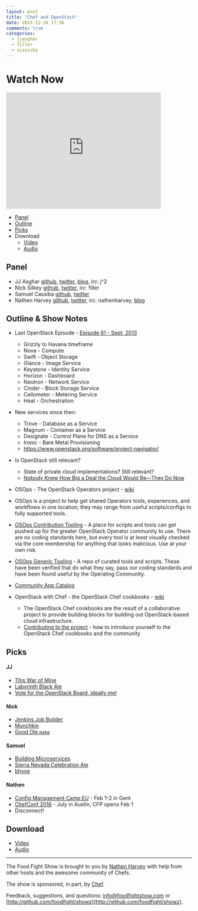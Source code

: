 ```yaml
---
layout: post
title: "Chef and OpenStack"
date: 2015-12-28 17:36
comments: true
categories:
  - jjasghar
  - filler
  - scassiba
---
```


# Watch Now

<iframe width="420" height="315" src="http://www.youtube.com/embed/UOxsre69cPo" frameborder="0" allowfullscreen></iframe>

* [Panel](http://foodfightshow.org/2015/12/chef-and-openstack.html#panel)
* [Outline](http://foodfightshow.org/2015/12/chef-and-openstack.html#outline)
* [Picks](http://foodfightshow.org/2015/12/chef-and-openstack.html#picks)
* Download
  * [Video](http://youtu.be/UOxsre69cPo)
  * [Audio](http://traffic.libsyn.com/foodfight/foodfight-96-chef-and-openstack.mp3)

Panel<a name="panel"></a>
-----

* JJ Asghar [github](https://github.com/jjasghar), [twitter](http://twitter.com/jjasghar), [blog](http://jjasghar.github.io), irc: j^2
* Nick Silkey [github](https://github.com/filler/), [twitter](https://twitter.com/filler/), irc: filler
* Samuel Cassiba [github](https://github.com/scassiba), [twitter](https://twitter.com/scassiba)
* Nathen Harvey [github](http://github.com/nathenharvey), [twitter](http://twitter.com/nathenharvey), irc: nathenharvey, [blog](http://nathenharvey.com)

<!-- more -->

Outline & Show Notes<a name="outline"></a>
-------
* Last OpenStack Episode - [Episode 61 - Sept, 2013](http://foodfightshow.org/2013/09/openstack.html)
  * Grizzly to Havana timeframe
  * Nova - Compute
  * Swift - Object Storage
  * Glance - Image Service
  * Keystone - Identity Service
  * Horizon - Dashboard
  * Neutron - Network Service
  * Cinder - Block Storage Service
  * Ceilometer - Metering Service
  * Heat - Orchestration
* New services since then:
  * Trove - Database as a Service
  * Magnum - Container as a Service
  * Designate - Control Plane for DNS as a Service
  * Ironic - Bare Metal Provisioning
  * https://www.openstack.org/software/project-navigator/


* Is OpenStack still relevant?
  * State of private cloud implementations?  Still relevant?
  * [Nobody Knew How Big a Deal the Cloud Would Be—They Do Now](http://www.wired.com/2015/12/2015-was-the-year-the-cloud-defeated-techs-walking-dead)


* OSOps - The OpenStack Operators project - [wiki](https://wiki.openstack.org/wiki/Osops)
* OSOps is a project to help get shared Operators tools, experiences, and workflows in one location; they may range from useful scripts/configs to fully supported tools.
* [OSOps Contribution Tooling](https://github.com/openstack/osops-tools-contrib) - A place for scripts and tools can get pushed up for the greater OpenStack Operator community to use. There are no coding standards here, but every tool is at least visually checked via the core membership for anything that looks malicious. Use at your own risk.
* [OSOps Generic Tooling](https://github.com/openstack/osops-tools-generic) - A repo of curated tools and scripts. These have been verified that do what they say, pass our coding standards and have been found useful by the Operating Community.

* [Community App Catalog](http://apps.openstack.org/)

* OpenStack with Chef - the OpenStack Chef cookbooks - [wiki](https://wiki.openstack.org/wiki/Chef)
  * The OpenStack Chef cookbooks are the result of a collaborative project to provide building blocks for building out OpenStack-based cloud infrastructure.
  * [Contributing to the project](https://wiki.openstack.org/wiki/Chef/GettingStarted) - how to introduce yourself to the OpenStack Chef cookbooks and the community


Picks<a name="picks"></a>
-----

#### JJ  

* [This War of Mine](http://www.11bitstudios.com/games/16/this-war-of-mine)
* [Labyrinth Black Ale](https://untappd.com/b/uinta-brewing-company-labyrinth-black-ale/10948)
* [Vote for the OpenStack Board, ideally me!](https://www.openstack.org/community/members/profile/19802)

#### Nick

* [Jenkins Job Builder](http://docs.openstack.org/infra/jenkins-job-builder/)
* [Munchkin](http://www.worldofmunchkin.com/game/)
* [Good Ole `make`](http://www.gnu.org/software/make/manual/make.html)

#### Samuel  

* [Building Microservices](http://www.amazon.com/Building-Microservices-Sam-Newman/dp/1491950358/)
* [Sierra Nevada Celebration Ale](http://www.sierranevada.com/beer/seasonal/celebration-ale)
* [bhyve](http://bhyve.org/)

#### Nathen  

* [Config Management Camp EU](http://cfgmgmtcamp.eu/) - Feb 1-2 in Gent
* [ChefConf 2016](https://www.chef.io/chefconf/) - July in Austin, CFP opens Feb 1
* Disconnect!


Download
--------
* [Video](http://youtu.be/UOxsre69cPo)
* [Audio](http://traffic.libsyn.com/foodfight/foodfight-96-chef-and-openstack.mp3)

<hr />

The Food Fight Show is brought to you by [Nathen Harvey](https://twitter.com/nathenharvey) with help from other hosts and the awesome community of Chefs.

The show is sponsored, in part, by [Chef](http://www.chef.io).

Feedback, suggestions, and questions:  [info@foodfightshow.com](mailto:info@foodfightshow.com) or  [http://github.com/foodfight/showz](http://github.com/foodfight/showz).
